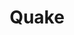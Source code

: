 ---
title: Quake
description: FPS game plugin for Bukkit
link: https://github.com/alvarlagerlof/quake
image: quake.png
featured: false
---